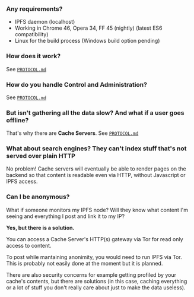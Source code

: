 
### Any requirements?

- IPFS daemon (localhost)
- Working in Chrome 46, Opera 34, FF 45 (nightly) (latest ES6 compatibility)
- Linux for the build process (Windows build option pending) 

### How does it work?

See [`PROTOCOL.md`](PROTOCOL.md)

### How do you handle Control and Administration?

See [`PROTOCOL.md`](PROTOCOL.md)

### But isn't gathering all the data slow? And what if a user goes offline?

That's why there are __Cache Servers__. See [`PROTOCOL.md`](PROTOCOL.md)

### What about search engines? They can't index stuff that's not served over plain HTTP

No problem! Cache servers will eventually be able to render pages on the backend
so that content is readable even via HTTP, without Javascript or IPFS access.

### Can I be anonymous?

What if someone monitors my IPFS node? Will they know what content I'm seeing
and everything I post and link it to my IP?

__Yes, but there is a solution.__

You can access a Cache Server's HTTP(s) gateway via Tor for read only access to content.

To post while mantaining anonimity, you would need to run IPFS via Tor.
This is probably not easily done at the moment but it is planned.

There are also security concerns for example getting profiled by your cache's
contents, but there are solutions (in this case, caching everything or a lot of
stuff you don't really care about just to make the data useless).
